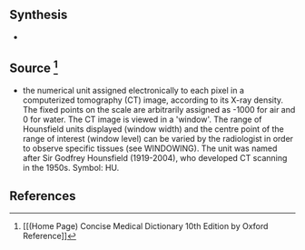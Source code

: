 ## Synthesis
- 
## Source [^1]
- the numerical unit assigned electronically to each pixel in a computerized tomography (CT) image, according to its X-ray density. The fixed points on the scale are arbitrarily assigned as -1000 for air and 0 for water. The CT image is viewed in a 'window'. The range of Hounsfield units displayed (window width) and the centre point of the range of interest (window level) can be varied by the radiologist in order to observe specific tissues (see WINDOWING). The unit was named after Sir Godfrey Hounsfield (1919-2004), who developed CT scanning in the 1950s. Symbol: HU.
## References

[^1]: [[(Home Page) Concise Medical Dictionary 10th Edition by Oxford Reference]]